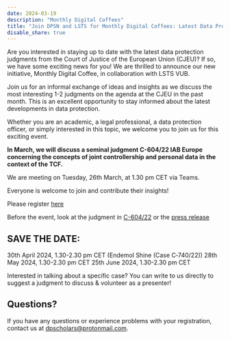 ```yaml
---
date: 2024-03-19
description: "Monthly Digital Coffees"
title: "Join DPSN and LSTS for Monthly Digital Coffees: Latest Data Protection Judgments from CJEU on 26 March"
disable_share: true
---
```


Are you interested in staying up to date with the latest data protection judgments from the Court of Justice of the European Union (CJEU)? 
If so, we have some exciting news for you! We are thrilled to announce our new initiative, Monthly Digital Coffee, in collaboration with LSTS VUB.

Join us for an informal exchange of ideas and insights as we discuss the most interesting 1-2 judgments on the agenda at the CJEU in the past month. 
This is an excellent opportunity to stay informed about the latest developments in data protection.

Whether you are an academic, a legal professional, a data protection officer, or simply interested in this topic, we welcome you to join us for this exciting event.

**In March, we will discuss a seminal judgment C-604/22 IAB Europe concerning the concepts of joint controllership and personal data in the context of the TCF.**

We are meeting on Tuesday, 26th March, at 1.30 pm CET via Teams.

Everyone is welcome to join and contribute their insights!

Please register [here](https://events.teams.microsoft.com/event/91b740b4-d495-46fa-98d9-e511525e1599@d3f434ee-643c-409f-94aa-6db2f23545ce)

Before the event, look at the judgment in [C-604/22](https://curia.europa.eu/juris/document/document.jsf?text=&docid=283529&pageIndex=0&doclang=EN&mode=lst&dir=&occ=first&part=1&cid=7133823)
or the [press release](https://curia.europa.eu/jcms/upload/docs/application/pdf/2024-03/cp240044en.pdf)

## SAVE THE DATE: ##
30th April 2024, 1.30-2.30 pm CET (Endemol Shine (Case C‑740/22))
28th May 2024, 1.30-2.30 pm CET
25th June 2024, 1.30-2.30 pm CET

Interested in talking about a specific case? You can write to us directly to suggest a judgment to discuss & volunteer as a presenter!

## Questions? ##

If you have any questions or experience problems with your registration, contact us at
[dpscholars@protonmail.com](mailto:dpscholars@protonmail.com).

